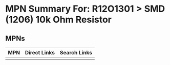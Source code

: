 



# MPN Summary For: R12O1301 > SMD (1206) 10k Ohm Resistor

## MPNs
  

|MPN|Direct Links|Search Links|
| :--- | :--- | :--- |
||||
